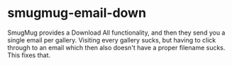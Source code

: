 smugmug-email-down
==================

SmugMug provides a Download All functionality, and then they send you a single email per gallery.  Visiting every gallery sucks, but having to click through to an email which then also doesn't have a proper filename sucks.  This fixes that.
